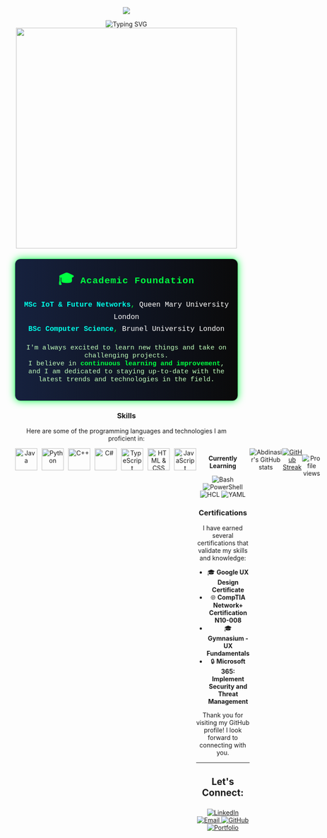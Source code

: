 <div align="center">


<!-- CYBERPUNK HEADER -->
<p align="center">
  <img src="https://capsule-render.vercel.app/api?type=waving&color=0:00FF41,100:1A1A2E&height=140&section=header&text=Abdinasir%20Mohamed&fontAlign=50&fontAlignY=40&fontSize=40&desc=SOFTWARE%20ENGINEER%20%7C%20SYSTEMS%20ARCHITECT%20%7C%20IoT%20SPECIALIST&descSize=20&descAlign=50&descAlignY=90" />
</p>
<img src="https://readme-typing-svg.herokuapp.com?font=Orbitron&size=22&duration=3000&pause=1000&color=00FF41&center=true&vCenter=true&width=600&lines=SOFTWARE+ENGINEER+%7C+SYSTEMS+ARCHITECT;IoT+%26+EMBEDDED+SYSTEMS+SPECIALIST;CYBERNETIC+CODE+CRAFTSMAN;BUILDING+THE+DIGITAL+FUTURE" alt="Typing SVG" />

</div>

<div align="center">
<img src="https://user-images.githubusercontent.com/74038190/225813708-98b745f2-7d22-48cf-9150-083f1b00d6c9.gif" width="500">
</div>
<div align="center">

<div style="background: linear-gradient(90deg, #16213e 0%, #0a0a0a 100%); border-radius: 12px; padding: 24px 20px; box-shadow: 0 0 18px #00ff41, 0 0 2px #00ff41; color: #00ff41; font-family: 'Orbitron', 'Courier New', monospace; margin: 24px 0;">
  <h2 style="margin-top:0; color: #00ff41; letter-spacing: 1px;">
    <span style="font-size:1.4em; vertical-align:middle;">🎓</span>
    Academic Foundation
  </h2>
  <ul style="list-style:none; padding-left:0; font-size:1.15em; line-height:1.7;">
    <li>
      <span style="font-weight:bold; color:#00ffe7;">MSc IoT &amp; Future Networks</span>,
      <span style="color:#fff;">Queen Mary University London</span>
    </li>
    <li>
      <span style="font-weight:bold; color:#00ffe7;">BSc Computer Science</span>,
      <span style="color:#fff;">Brunel University London</span>
    </li>
  </ul>
  
  
  <div style="margin-top: 18px; color: #c3ffbe; font-size:1.08em;">
   
   I'm always excited to learn new things and take on challenging projects.<br>
    I believe in <span style="color:#00ff41; font-weight:bold;">continuous learning and improvement</span>,<br>
    and I am dedicated to staying up-to-date with the latest trends and technologies in the field.
  </div>
</div>

### Skills

Here are some of the programming languages and technologies I am proficient in:

<div style="display: flex; justify-content: space-around;">

<div align="center">
<div style="display: flex; align-items: center; gap: 10px;">
    <img width="50" src="https://github.com/Abdinasir03/Abdinasir03/assets/115896606/d091104f-e7d9-4df5-837c-5d2b2b1aa980" alt="Java">
    <img width="50" src="https://github.com/Abdinasir03/Abdinasir03/assets/115896606/39026a0d-0636-4ed0-b381-1d2d420a262d" alt="Python">
    <img width="50" src="https://github.com/Abdinasir03/Abdinasir03/assets/115896606/08bd2ad0-3c20-40d6-8ffb-f8a5dce0a41d" alt="C++">
    <img width="50" src="https://github.com/Abdinasir03/Abdinasir03/assets/115896606/5c464694-9d72-4033-9c24-61caf246e32d" alt="C#">
    <img width="50" src="https://github.com/Abdinasir03/Abdinasir03/assets/115896606/f30a694b-e35e-40c8-a62b-c1495786fa4b" alt="TypeScript">
    <img width="50" src="https://github.com/Abdinasir03/Abdinasir03/assets/115896606/ff281b74-d7de-497c-88aa-af3225cca97c" alt="HTML & CSS">
    <img width="50" src="https://github.com/Abdinasir03/Abdinasir03/assets/115896606/84505f77-635c-45a1-8b51-c65496ba0bb1" alt="JavaScript">
</div>
</div>

<div>
  
**Currently Learning**
<div align="center">

![Bash](https://img.shields.io/badge/Bash-4EAA25?style=for-the-badge&logo=gnu-bash&logoColor=white) 
![PowerShell](https://img.shields.io/badge/PowerShell-5391FE?style=for-the-badge&logo=powershell&logoColor=white) 
![HCL](https://img.shields.io/badge/HCL-555?style=for-the-badge&logo=hashicorp&logoColor=white) 
![YAML](https://img.shields.io/badge/YAML-000?style=for-the-badge&logo=yaml&logoColor=white) 
</div>

### Certifications

I have earned several certifications that validate my skills and knowledge:

- 🎓 **Google UX Design Certificate**
- 🌐 **CompTIA Network+ Certification N10-008**
- 🎓 **Gymnasium - UX Fundamentals**
- 🔒 **Microsoft 365: Implement Security and Threat Management**

Thank you for visiting my GitHub profile! I look forward to connecting with you.

---

**Let's Connect:**
-
   <div class="links center" style="margin:24px 0;">
      <a href="https://www.linkedin.com/in/abdinasir-mohamed-357537254/">
        <img src="https://img.shields.io/badge/LinkedIn-0077B5?style=for-the-badge&logo=linkedin&logoColor=white" alt="LinkedIn" />
      </a>
      <a href="mailto:Abdinasirm2003@gmail.con">
        <img src="https://img.shields.io/badge/Contact-Email-D14836?style=for-the-badge&logo=gmail&logoColor=white" alt="Email" />
      </a>
      <a href="https://github.com/Abdinasir03">
        <img src="https://img.shields.io/badge/GitHub-181717?style=for-the-badge&logo=github&logoColor=white" alt="GitHub" />
      </a>
      <a href="https://abdinasir-portfolio.vercel.app/">
        <img src="https://img.shields.io/badge/Portfolio-FF5722?style=for-the-badge&logo=about-dot-me&logoColor=white" alt="Portfolio" />
      </a>
    </div>

  </div>
</body>
</html>

---

<div align="center">
  <img src="https://github-readme-stats.vercel.app/api?username=Abdinasir03&theme=dark&show_icons=true" alt="Abdinasir's GitHub stats" />
</div>

<div align="center">
  <a href="https://git.io/streak-stats">
    <img src="https://streak-stats.demolab.com/?user=Abdinasir03&theme=dark&show" alt="GitHub Streak" />
  </a>
</div>

![Profile views](https://komarev.com/ghpvc/?username=Abdinasir03)





